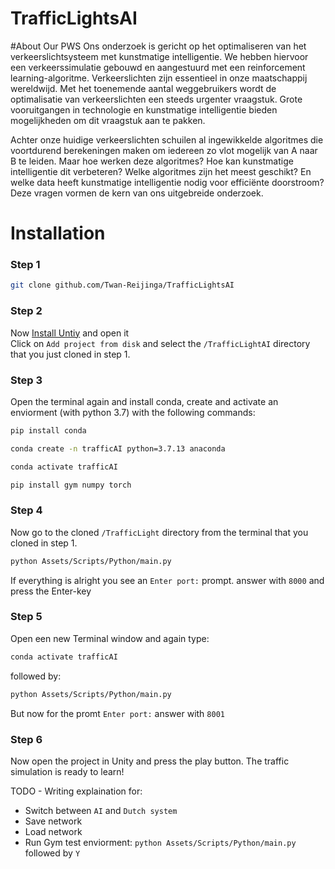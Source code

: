 # TrafficLightsAI
#About Our PWS
Ons onderzoek is gericht op het optimaliseren van het verkeerslichtsysteem met kunstmatige intelligentie. We hebben hiervoor een verkeerssimulatie gebouwd en aangestuurd met een reinforcement learning-algoritme. Verkeerslichten zijn essentieel in onze maatschappij wereldwijd. Met het toenemende aantal weggebruikers wordt de optimalisatie van verkeerslichten een steeds urgenter vraagstuk. Grote vooruitgangen in technologie en kunstmatige intelligentie bieden mogelijkheden om dit vraagstuk aan te pakken. 

Achter onze huidige verkeerslichten schuilen al ingewikkelde algoritmes die voortdurend berekeningen maken om iedereen zo vlot mogelijk van A naar B te leiden. Maar hoe werken deze algoritmes? Hoe kan kunstmatige intelligentie dit verbeteren? Welke algoritmes zijn het meest geschikt? En welke data heeft kunstmatige intelligentie nodig voor efficiënte doorstroom? Deze vragen vormen de kern van ons uitgebreide onderzoek.

# Installation
### Step 1
```bash
git clone github.com/Twan-Reijinga/TrafficLightsAI
```

### Step 2

Now [Install Untiy](https://store.unity.com/download) and open it <br>
Click on ```Add project from disk``` and select the ```/TrafficLightAI``` directory that you just cloned in step 1.

### Step 3
Open the terminal again and install conda, create and activate an enviorment (with python 3.7) with the following commands:
```bash
pip install conda

conda create -n trafficAI python=3.7.13 anaconda

conda activate trafficAI

pip install gym numpy torch
```

### Step 4
Now go to the cloned ```/TrafficLight``` directory from the terminal that you cloned in step 1.

```bash
python Assets/Scripts/Python/main.py
```

If everything is alright you see an ```Enter port:``` prompt. answer with ```8000``` and press the Enter-key

### Step 5
Open een new Terminal window and again type:
```bash
conda activate trafficAI
```
followed by:
```bash
python Assets/Scripts/Python/main.py
```

But now for the promt ```Enter port:``` answer with ```8001```

### Step 6
Now open the project in Unity and press the play button. The traffic simulation is ready to learn!

TODO - Writing explaination for:
- Switch between ```AI``` and ```Dutch system```
- Save network
- Load network
- Run Gym test enviorment: ```python Assets/Scripts/Python/main.py``` followed by ```Y```

